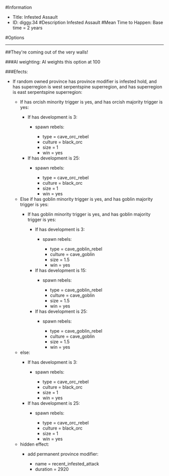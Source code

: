 #Information
 - Title: Infested Assault
 - ID: diggy.34
#Description
Infested Assault
#Mean Time to Happen:
Base time = 2 years

#Options

___
##They're coming out of the very walls!

###AI weighting:
AI weights this option at 100


###Efects:<ul><li>If random owned province has province modifier is infested hold, and has superregion is west serpentspine superregion, and has superregion is east serpentspine superregion:</li><ul><li>If has orcish minority trigger is yes, and has orcish majority trigger is yes:</li><ul><li>If has development is 3:</li><ul><li>spawn rebels:</li><ul><li>type = cave_orc_rebel</li><li>culture = black_orc</li><li>size = 1</li><li>win = yes</li></ul></ul><li>If has development is 25:</li><ul><li>spawn rebels:</li><ul><li>type = cave_orc_rebel</li><li>culture = black_orc</li><li>size = 1</li><li>win = yes</li></ul></ul></ul><li>Else if has goblin minority trigger is yes, and has goblin majority trigger is yes:</li><ul><li>If has goblin minority trigger is yes, and has goblin majority trigger is yes:</li><ul><li>If has development is 3:</li><ul><li>spawn rebels:</li><ul><li>type = cave_goblin_rebel</li><li>culture = cave_goblin</li><li>size = 1.5</li><li>win = yes</li></ul></ul><li>If has development is 15:</li><ul><li>spawn rebels:</li><ul><li>type = cave_goblin_rebel</li><li>culture = cave_goblin</li><li>size = 1.5</li><li>win = yes</li></ul></ul><li>If has development is 25:</li><ul><li>spawn rebels:</li><ul><li>type = cave_goblin_rebel</li><li>culture = cave_goblin</li><li>size = 1.5</li><li>win = yes</li></ul></ul></ul></ul><li>else:</li><ul><li>If has development is 3:</li><ul><li>spawn rebels:</li><ul><li>type = cave_orc_rebel</li><li>culture = black_orc</li><li>size = 1</li><li>win = yes</li></ul></ul><li>If has development is 25:</li><ul><li>spawn rebels:</li><ul><li>type = cave_orc_rebel</li><li>culture = black_orc</li><li>size = 1</li><li>win = yes</li></ul></ul></ul><li>hidden effect:</li><ul><li>add permanent province modifier:</li><ul><li>name = recent_infested_attack</li><li>duration = 2920</li></ul></ul></ul></ul>
